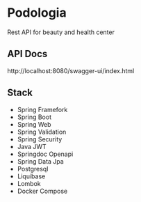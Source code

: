 # Podologia
Rest API for beauty and health center

## API Docs
http://localhost:8080/swagger-ui/index.html


## Stack

- Spring Framefork
- Spring Boot
- Spring Web
- Spring Validation
- Spring Security
- Java JWT
- Springdoc Openapi
- Spring Data Jpa
- Postgresql
- Liquibase
- Lombok
- Docker Compose
